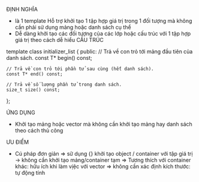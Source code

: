 ĐỊNH NGHĨA
- là 1 template Hỗ trợ khởi tạo 1 tập hợp giá trị trong 1 đối tượng mà không cần phải sử dụng mảng hoặc danh sách cụ thể
- Dễ dàng khởi tạo các đối tượng của các lớp hoặc cấu trúc với 1 tập hợp giá trị theo cách dễ hiểu
CẤU TRÚC

template <class T>
class initializer_list {
public:
    // Trả về con trỏ tới mảng đầu tiên của danh sách.
    const T* begin() const;
    
    // Trả về con trỏ tới phần tử sau cùng (hết danh sách).
    const T* end() const;
    
    // Trả về số lượng phần tử trong danh sách.
    size_t size() const;
};

ỨNG DỤNG
- Khởi tạo mảng hoặc vector mà không cần khởi tạo mảng hay danh sách theo cách thủ công 

ƯU ĐIỂM

+ Cú pháp đơn giản
=> sữ dụng {} khởi tạo object / container với tập giá trị -> không cần khởi tạo mảng/container tạm
=> Tương thích với container khác: hữu ích khi làm vịệc với vector
=> không cần xác định kích thước: tự động tính 